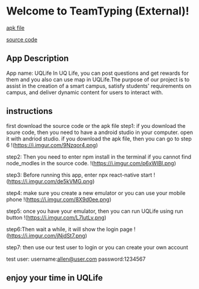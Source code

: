 # Welcome to TeamTyping (External)!

[apk file](https://drive.google.com/file/d/1sPCY7bHaMOCGIvw8SluJ8uSZpnYEnw2P/view?usp=sharing)

[source code](https://drive.google.com/file/d/12P7G17KM0zHwXp4m4GwIbXSnSPDuCGy3/view?usp=sharing)

## App Description
App name: UQLife
In UQ Life, you can post questions and get rewards for them and you also can use map in UQLife.The purpose of our project is to assist in the creation of a smart campus, satisfy students' requirements on campus, and deliver dynamic content for users to interact with.


## instructions


first download the source code or the apk file
step1: if you download the soure code, then you need to have a android studio in your computer. open it with andriod studio. if you download the apk file, then you can go to step 6
!(https://i.imgur.com/9Nzqor4.png)


step2: Then you need to enter npm install in the terminal if you cannot find node_modles in the source code. 
!(https://i.imgur.com/p6xWIBl.png)


step3: Before running this app, enter npx react-native start
!(https://i.imgur.com/de5kVMG.png)

step4: make sure you create a new emulator or you can use your mobile phone
!(https://i.imgur.com/8X9d0ee.png)

step5: once you have your emulator, then you can run UQLife using run button
!(https://i.imgur.com/L7lutLv.png)


step6:Then wait a while, it will show the login page
!(https://i.imgur.com/jNjdSt7.png)


step7: then use our test user to login or you can create your own account

test user:
username:allen@user.com
password:1234567

## enjoy your time in UQLife
